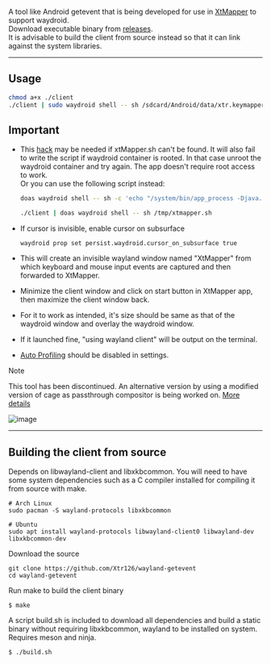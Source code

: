 A tool like Android getevent that is being developed for use in [XtMapper](https://github.com/Xtr126/XtMapper) to support waydroid.  
Download executable binary from [releases](https://github.com/Xtr126/wayland-getevent/releases).  
It is advisable to build the client from source instead so that it can link against the system libraries.  

---
Usage
---

```sh
chmod a+x ./client
./client | sudo waydroid shell -- sh /sdcard/Android/data/xtr.keymapper/files/xtMapper.sh --wayland-client
```

## Important

- This [hack](https://github.com/casualsnek/waydroid_script?tab=readme-ov-file#granting-full-permission-for-apps-data-hack) may be needed if xtMapper.sh can't be found. It will also fail to write the script if waydroid container is rooted. In that case unroot the waydroid container and try again. The app doesn't require root access to work.  
  Or you can use the following script instead:

    ```sh
    doas waydroid shell -- sh -c 'echo "/system/bin/app_process -Djava.library.path=$(echo /data/app/*/xtr.keymapper*/lib/x86_64) -Djava.class.path=$(echo /data/app/*/xtr.keymapper*/base.apk) / xtr.keymapper.server.RemoteServiceShell --wayland-client" > /tmp/xtmapper.sh'

    ./client | doas waydroid shell -- sh /tmp/xtmapper.sh
    ```

- If cursor is invisible, enable cursor on subsurface

    ```
    waydroid prop set persist.waydroid.cursor_on_subsurface true 
    ```

- This will create an invisible wayland window named "XtMapper" from which keyboard and mouse input events are captured and then forwarded to XtMapper. 
- Minimize the client window and click on start button in XtMapper app, then maximize the client window back.  
- For it to work as intended, it's size should be same as that of the waydroid window and overlay the waydroid window.    
- If it launched fine, "using wayland client" will be output on the terminal.  
- [Auto Profiling](https://xtr126.github.io/XtMapper-docs/features/auto_profiling/) should be disabled in settings.
> [!NOTE]
> This tool has been discontinued. An alternative version by using a modified version of cage as passthrough compositor is being worked on. [More details](./README-alt.md)

![image](https://github.com/Xtr126/wayland-getevent/assets/80520774/bd0d3df7-eb92-4816-8c67-506175709f23)

---
Building the client from source
---
Depends on libwayland-client and libxkbcommon.
You will need to have some system dependencies such as a C compiler installed for compiling it from source with make.  

    # Arch Linux
    sudo pacman -S wayland-protocols libxkbcommon
    
    # Ubuntu
    sudo apt install wayland-protocols libwayland-client0 libwayland-dev libxkbcommon-dev


Download the source
```
git clone https://github.com/Xtr126/wayland-getevent
cd wayland-getevent
```
Run make to build the client binary

    $ make

A script build.sh is included to download all dependencies and build a static binary without requiring libxkbcommon, wayland to be installed on system. Requires meson and ninja.

    $ ./build.sh
